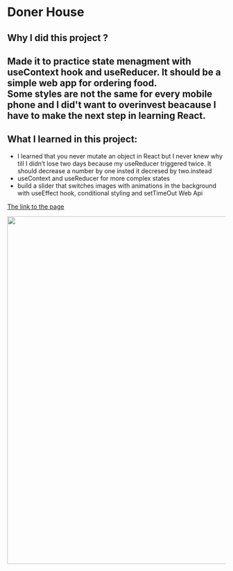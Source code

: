 <h1>Doner House </h1>
<h2>Why I did this project ?<h2>
<p>Made it to practice state menagment with useContext hook and useReducer. It should be a simple web app for ordering food. <br> Some styles are not the same for every mobile phone and I did't want to overinvest beacause I have to make the next step in learning React. </p>
<h2>What I learned in this project: </h2>
<ul>
<li>I learned that you never mutate an object in React but I never knew why till I didn’t lose two days because my useReducer triggered twice. It should decrease a number by one insted it decresed by two.instead</li>
<li>useContext and useReducer for more complex states</li>
<li>build a slider that switches images with animations in the background with useEffect hook, conditional styling and setTimeOut Web Api</li>
</ul>

<a href="https://doner-house.netlify.app/"> The link to the page</a>

<img src="https://i.ibb.co/598914L/doner.png" width=1000 height=800 />
